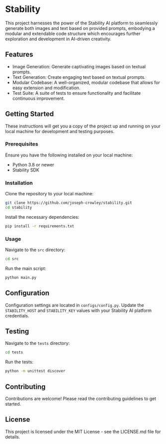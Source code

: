# Stability

This project harnesses the power of the Stability AI platform to seamlessly generate both images and text based on provided prompts, embodying a modular and extendable code structure which encourages further exploration and development in AI-driven creativity.

## Features

- Image Generation: Generate captivating images based on textual prompts.
- Text Generation: Create engaging text based on textual prompts.
- Modular Codebase: A well-organized, modular codebase that allows for easy extension and modification.
- Test Suite: A suite of tests to ensure functionality and facilitate continuous improvement.

## Getting Started

These instructions will get you a copy of the project up and running on your local machine for development and testing purposes.

### Prerequisites

Ensure you have the following installed on your local machine:

- Python 3.8 or newer
- Stability SDK

### Installation

Clone the repository to your local machine:

```bash
git clone https://github.com/joseph-crowley/stability.git
cd stability 
```

Install the necessary dependencies:

```bash
pip install -r requirements.txt
```

### Usage

Navigate to the `src` directory:

```bash
cd src
```

Run the main script:

```bash
python main.py
```

## Configuration

Configuration settings are located in `configs/config.py`. Update the `STABILITY_HOST` and `STABILITY_KEY` values with your Stability AI platform credentials.

## Testing

Navigate to the `tests` directory:

```bash
cd tests
```

Run the tests:

```bash
python -m unittest discover
```

## Contributing

Contributions are welcome! Please read the contributing guidelines to get started.

## License

This project is licensed under the MIT License - see the LICENSE.md file for details.

